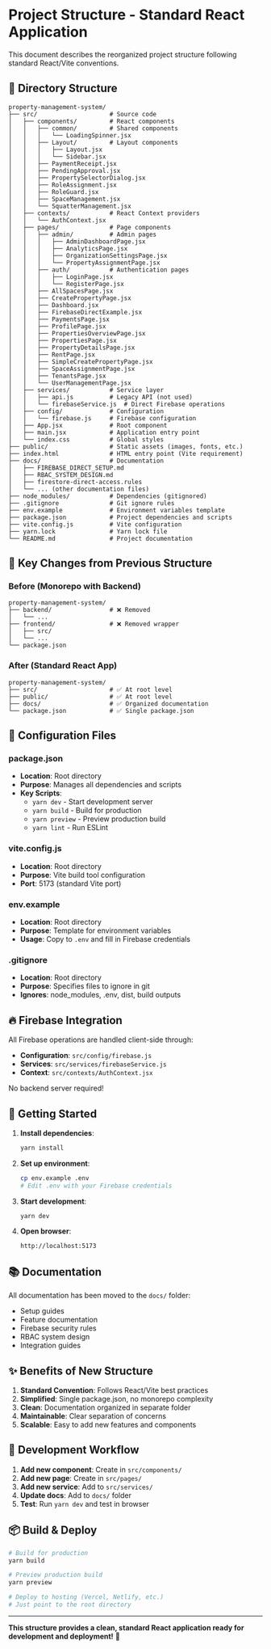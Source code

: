 # Project Structure - Standard React Application

This document describes the reorganized project structure following standard React/Vite conventions.

## 📁 Directory Structure

```
property-management-system/
├── src/                    # Source code
│   ├── components/         # React components
│   │   ├── common/         # Shared components
│   │   │   └── LoadingSpinner.jsx
│   │   ├── Layout/         # Layout components
│   │   │   ├── Layout.jsx
│   │   │   └── Sidebar.jsx
│   │   ├── PaymentReceipt.jsx
│   │   ├── PendingApproval.jsx
│   │   ├── PropertySelectorDialog.jsx
│   │   ├── RoleAssignment.jsx
│   │   ├── RoleGuard.jsx
│   │   ├── SpaceManagement.jsx
│   │   └── SquatterManagement.jsx
│   ├── contexts/           # React Context providers
│   │   └── AuthContext.jsx
│   ├── pages/              # Page components
│   │   ├── admin/          # Admin pages
│   │   │   ├── AdminDashboardPage.jsx
│   │   │   ├── AnalyticsPage.jsx
│   │   │   ├── OrganizationSettingsPage.jsx
│   │   │   └── PropertyAssignmentPage.jsx
│   │   ├── auth/           # Authentication pages
│   │   │   ├── LoginPage.jsx
│   │   │   └── RegisterPage.jsx
│   │   ├── AllSpacesPage.jsx
│   │   ├── CreatePropertyPage.jsx
│   │   ├── Dashboard.jsx
│   │   ├── FirebaseDirectExample.jsx
│   │   ├── PaymentsPage.jsx
│   │   ├── ProfilePage.jsx
│   │   ├── PropertiesOverviewPage.jsx
│   │   ├── PropertiesPage.jsx
│   │   ├── PropertyDetailsPage.jsx
│   │   ├── RentPage.jsx
│   │   ├── SimpleCreatePropertyPage.jsx
│   │   ├── SpaceAssignmentPage.jsx
│   │   ├── TenantsPage.jsx
│   │   └── UserManagementPage.jsx
│   ├── services/           # Service layer
│   │   ├── api.js          # Legacy API (not used)
│   │   └── firebaseService.js  # Direct Firebase operations
│   ├── config/             # Configuration
│   │   └── firebase.js     # Firebase configuration
│   ├── App.jsx             # Root component
│   ├── main.jsx            # Application entry point
│   └── index.css           # Global styles
├── public/                 # Static assets (images, fonts, etc.)
├── index.html              # HTML entry point (Vite requirement)
├── docs/                   # Documentation
│   ├── FIREBASE_DIRECT_SETUP.md
│   ├── RBAC_SYSTEM_DESIGN.md
│   ├── firestore-direct-access.rules
│   └── ... (other documentation files)
├── node_modules/           # Dependencies (gitignored)
├── .gitignore              # Git ignore rules
├── env.example             # Environment variables template
├── package.json            # Project dependencies and scripts
├── vite.config.js          # Vite configuration
├── yarn.lock               # Yarn lock file
└── README.md               # Project documentation
```

## 🎯 Key Changes from Previous Structure

### Before (Monorepo with Backend)
```
property-management-system/
├── backend/                # ❌ Removed
│   └── ...
├── frontend/               # ❌ Removed wrapper
│   ├── src/
│   └── ...
└── package.json
```

### After (Standard React App)
```
property-management-system/
├── src/                    # ✅ At root level
├── public/                 # ✅ At root level
├── docs/                   # ✅ Organized documentation
└── package.json            # ✅ Single package.json
```

## 📝 Configuration Files

### package.json
- **Location**: Root directory
- **Purpose**: Manages all dependencies and scripts
- **Key Scripts**:
  - `yarn dev` - Start development server
  - `yarn build` - Build for production
  - `yarn preview` - Preview production build
  - `yarn lint` - Run ESLint

### vite.config.js
- **Location**: Root directory
- **Purpose**: Vite build tool configuration
- **Port**: 5173 (standard Vite port)

### env.example
- **Location**: Root directory
- **Purpose**: Template for environment variables
- **Usage**: Copy to `.env` and fill in Firebase credentials

### .gitignore
- **Location**: Root directory
- **Purpose**: Specifies files to ignore in git
- **Ignores**: node_modules, .env, dist, build outputs

## 🔥 Firebase Integration

All Firebase operations are handled client-side through:
- **Configuration**: `src/config/firebase.js`
- **Services**: `src/services/firebaseService.js`
- **Context**: `src/contexts/AuthContext.jsx`

No backend server required!

## 🚀 Getting Started

1. **Install dependencies**:
   ```bash
   yarn install
   ```

2. **Set up environment**:
   ```bash
   cp env.example .env
   # Edit .env with your Firebase credentials
   ```

3. **Start development**:
   ```bash
   yarn dev
   ```

4. **Open browser**:
   ```
   http://localhost:5173
   ```

## 📚 Documentation

All documentation has been moved to the `docs/` folder:
- Setup guides
- Feature documentation
- Firebase security rules
- RBAC system design
- Integration guides

## ✨ Benefits of New Structure

1. **Standard Convention**: Follows React/Vite best practices
2. **Simplified**: Single package.json, no monorepo complexity
3. **Clean**: Documentation organized in separate folder
4. **Maintainable**: Clear separation of concerns
5. **Scalable**: Easy to add new features and components

## 🔧 Development Workflow

1. **Add new component**: Create in `src/components/`
2. **Add new page**: Create in `src/pages/`
3. **Add new service**: Add to `src/services/`
4. **Update docs**: Add to `docs/` folder
5. **Test**: Run `yarn dev` and test in browser

## 📦 Build & Deploy

```bash
# Build for production
yarn build

# Preview production build
yarn preview

# Deploy to hosting (Vercel, Netlify, etc.)
# Just point to the root directory
```

---

**This structure provides a clean, standard React application ready for development and deployment!** 🎉
